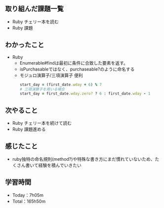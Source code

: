 ## 取り組んだ課題一覧
- Ruby チェリー本を読む
- Ruby 課題

## わかったこと
- Ruby
  - Enumerable#findは最初に条件に合致した要素を返す。
  - isPurchasableではなく、purchaseable?のように命名する 
  - モジュロ演算子/三項演算子 便利
    ```ruby
    start_day = (first_date.wday + 6) % 7
    # 三項演算子を用いる場合
    start_day = first_date.wday.zero? ? 6 : first_date.wday - 1
    ```

## 次やること
- Ruby チェリー本を続けて読む
- Ruby 課題進める

## 感じたこと
- ruby独特の命名規則(method?)や特殊な書き方にまだ慣れていないため、たくさん書いて経験を積んでいきたい
 
## 学習時間
- Today：7h05m
- Total：165h50m
